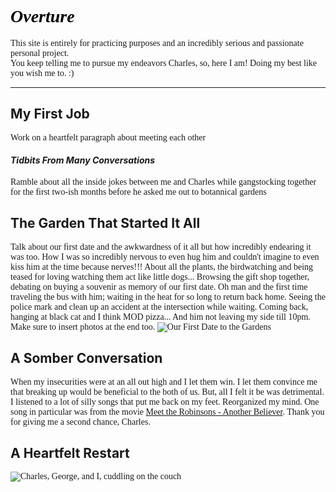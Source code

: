 <!DOCTYPE html>
<html>
<head>
  <title>Expression of Love</title>
  <style>
    h1 {
    color: black;
    font-family: verdana;
    }
    p {
    color: navyblue;
    font-family: verdana;
    }
  </style>
</head>
<body>

<h1><em>Overture</em></h1>
  <p title="If you caught this, you get a bonus point! Tally them up at the end of this journey hehe">This site is entirely for practicing purposes and an incredibly serious and passionate personal project.<br>You keep telling me to pursue my endeavors Charles, so, here I am! Doing my best like you wish me to. :)</p>
<hr>
  
<h2>My First Job</h2>
  <p>Work on a heartfelt paragraph about meeting each other</p>

<h4><i>Tidbits From Many Conversations</i></h4>
  <p>Ramble about all the inside jokes between me and Charles while gangstocking together for the first two-ish months before he asked me out to botannical gardens</p>

<h2>The Garden That Started It All</h2>
  <p>Talk about our first date and the awkwardness of it all but how incredibly endearing it was too. How I was so incredibly nervous to even hug him and couldn't imagine to even kiss him at the time because nerves!!! About all the plants, the birdwatching and being teased for loving watching them act like little dogs... Browsing the gift shop together, debating on buying a souvenir as memory of our first date. Oh man and the first time traveling the bus with him; waiting in the heat for so long to return back home. Seeing the police mark and clean up an accident at the intersection while waiting. Coming back, hanging at black cat and I think MOD pizza... And him not leaving my side till 10pm.
Make sure to insert photos at the end too. 
    <img src="https://drive.google.com/thumbnail?id=1PlbuROxsFuE_bw0XbChG24uRkCC2FcON" alt="Our First Date to the Gardens">
  </p>

<h2>A Somber Conversation</h2>
  <p>When my insecurities were at an all out high and I let them win. I let them convince me that breaking up would be beneficial to the both of us. But, all I felt it be was detrimental. I listened to a lot of silly songs that put me back on my feet. Reorganized my mind. One song in particular was from the movie <a href="https://youtu.be/a1xaTkFG2oY">Meet the Robinsons - Another Believer</a>. Thank you for giving me a second chance, Charles.</p>

<h2>A Heartfelt Restart</h2>
  <p>
<img src="https://drive.google.com/thumbnail?id=1ijJfJBbGG9FIqDSYaMEqgU4uV7PIVhrP" alt="Charles, George, and I, cuddling on the couch">
